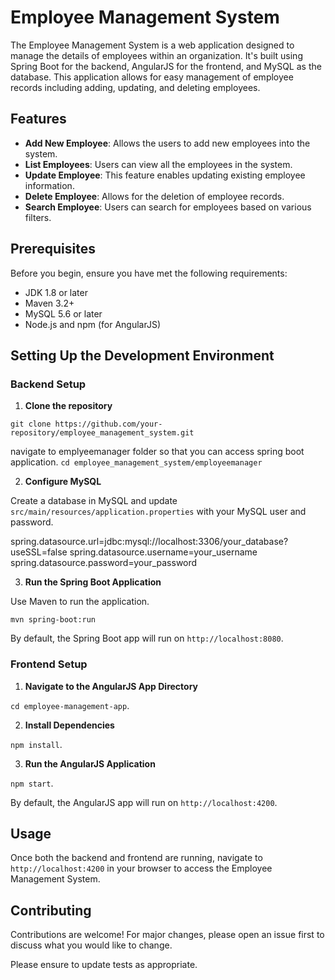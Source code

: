 # Employee Management System

The Employee Management System is a web application designed to manage the details of employees within an organization. It's built using Spring Boot for the backend, AngularJS for the frontend, and MySQL as the database. This application allows for easy management of employee records including adding, updating, and deleting employees.

## Features

- **Add New Employee**: Allows the users to add new employees into the system.
- **List Employees**: Users can view all the employees in the system.
- **Update Employee**: This feature enables updating existing employee information.
- **Delete Employee**: Allows for the deletion of employee records.
- **Search Employee**: Users can search for employees based on various filters.

## Prerequisites

Before you begin, ensure you have met the following requirements:
- JDK 1.8 or later
- Maven 3.2+
- MySQL 5.6 or later
- Node.js and npm (for AngularJS)

## Setting Up the Development Environment

### Backend Setup

1. **Clone the repository**

`git clone https://github.com/your-repository/employee_management_system.git`

navigate to emplyeemanager folder so that you can access spring boot application.
`cd employee_management_system/employeemanager`


2. **Configure MySQL**

Create a database in MySQL and update `src/main/resources/application.properties` with your MySQL user and password.

spring.datasource.url=jdbc:mysql://localhost:3306/your_database?useSSL=false
spring.datasource.username=your_username
spring.datasource.password=your_password


3. **Run the Spring Boot Application**

Use Maven to run the application.

`mvn spring-boot:run`

By default, the Spring Boot app will run on `http://localhost:8080`.

### Frontend Setup

1. **Navigate to the AngularJS App Directory**

`cd employee-management-app`.

2. **Install Dependencies**

`npm install`.

3. **Run the AngularJS Application**

`npm start`.


By default, the AngularJS app will run on `http://localhost:4200`.

## Usage

Once both the backend and frontend are running, navigate to `http://localhost:4200` in your browser to access the Employee Management System.

## Contributing

Contributions are welcome! For major changes, please open an issue first to discuss what you would like to change.

Please ensure to update tests as appropriate.

